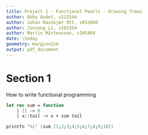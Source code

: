 ```yaml
---
title: Project 1 - Functional Pearls - Drawing Trees
author: Abby Audet, s212544
author: Johan Raunkjær Ott, s032060
author: Jinsong Li, s202354
author: Martin Mårtensson, s195469
date: \today
geometry: margin=2cm
output: pdf_document
---
```


# Section 1
How to write functional programming 

```fsharp
let rec sum = function
    | [] -> 0
    | x::tail -> x + sum tail

printfn "%i" (sum [1;2;3;4;5;6;7;8;9;10])
```

